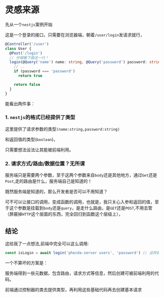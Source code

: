 # 灵感来源

先从一个`nestjs`案例开始

这是一个登录的接口，只需要在浏览器端，朝着`/user/login`发请求就行，

```ts
@Controller('/user')
class User {
  @Post('/login')
  // 仔细看下面这一行！
  login(@Query('name') name: string, @Query('password') password: string) {
    // ..
    if (password === 'password')
      return true

    return false
  }
}
```

能看出两件事：

### 1. `nestjs`的格式已经提供了类型


这里提供了请求参数的类型`(name:string,password:string)`

和返回值的类型(`boolean`)，

只需要想法设法让其能被前端利用。

### 2. 请求方式/路由/数据位置？无所谓


服务端只是需要两个参数，至于这两个参数来自`body`还是其他地方，通过`Get`还是`Post`,走的路由是什么，服务端自己是知道的！

既然服务端是知道的，那么开发者是否可以不用知道？

可不可以让接口的调用，变成函数的调用，也就是，我只关心入参和返回的值，至于这个参数是挂载到`body`还是`query`，是走什么路由，是`GET`还是`POST`,不用去管（屏蔽掉`HTTP`这个层面的东西，完全回归到函数这个层级上），


## 结论

这给我了一点想法,前端中完全可以这么调用:

```ts
const isLogin = await login('phecda-server users', 'password') // 这样就可以直接复用服务端类型！
```

一个不算坏的方案是：

服务端得到一些元数据，包含路由，请求方式等信息，然后创建可被前端利用的代码。

前端通过控制器的类去提供类型，再利用这些基础代码再去创建基本请求
